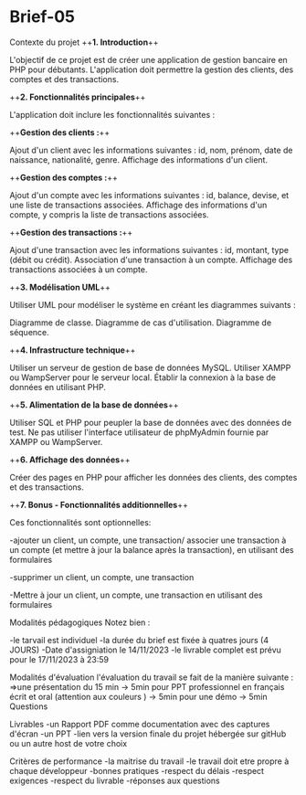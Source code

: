 # Brief-05
Contexte du projet
++**1. Introduction**++

L'objectif de ce projet est de créer une application de gestion bancaire en PHP pour débutants. L'application doit permettre la gestion des clients, des comptes et des transactions.

++**2. Fonctionnalités principales**++

L'application doit inclure les fonctionnalités suivantes :

++**Gestion des clients :**++

Ajout d'un client avec les informations suivantes : id, nom, prénom, date de naissance, nationalité, genre. Affichage des informations d'un client.

++**Gestion des comptes :**++

Ajout d'un compte avec les informations suivantes : id, balance, devise, et une liste de transactions associées. Affichage des informations d'un compte, y compris la liste de transactions associées.

++**Gestion des transactions :**++

Ajout d'une transaction avec les informations suivantes : id, montant, type (débit ou crédit). Association d'une transaction à un compte. Affichage des transactions associées à un compte.

++**3. Modélisation UML**++

Utiliser UML pour modéliser le système en créant les diagrammes suivants :

Diagramme de classe. Diagramme de cas d'utilisation. Diagramme de séquence.

++**4. Infrastructure technique**++

Utiliser un serveur de gestion de base de données MySQL. Utiliser XAMPP ou WampServer pour le serveur local. Établir la connexion à la base de données en utilisant PHP.

++**5. Alimentation de la base de données**++

Utiliser SQL et PHP pour peupler la base de données avec des données de test. Ne pas utiliser l'interface utilisateur de phpMyAdmin fournie par XAMPP ou WampServer.

++**6. Affichage des données**++

Créer des pages en PHP pour afficher les données des clients, des comptes et des transactions.

++**7. Bonus - Fonctionnalités additionnelles**++

Ces fonctionnalités sont optionnelles:

-ajouter un client, un compte, une transaction/ associer une transaction à un compte (et mettre à jour la balance après la transaction), en utilisant des formulaires

-supprimer un client, un compte, une transaction

-Mettre à jour un client, un compte, une transaction en utilisant des formulaires

Modalités pédagogiques
Notez bien :

-le tarvail est individuel -la durée du brief est fixée à quatres jours (4 JOURS) -Date d'assigniation le 14/11/2023 -le livrable complet est prévu pour le 17/11/2023 à 23:59

Modalités d'évaluation
l'évaluation du travail se fait de la manière suivante : 
=>une présentation du 15 min
   -> 5min pour PPT professionnel en français écrit et oral  (attention aux couleurs )
   -> 5min pour une démo 
   -> 5min Questions

Livrables
-un Rapport PDF comme documentation avec des captures d'écran 
-un PPT 
-lien vers la version finale du projet hébergée sur gitHub ou un autre host de votre choix 

Critères de performance
-la maitrise du travail
-le travail doit etre propre à chaque développeur 
-bonnes pratiques 
-respect du délais 
-respect exigences
-respect du livrable
-réponses aux questions 
